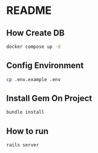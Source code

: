 # README

## How Create DB

```bash
docker compose up -d
```

## Config Environment

```bash
cp .env.example .env
```

## Install Gem On Project

```bash
bundle install
```

## How to run 

```bash
rails server
```